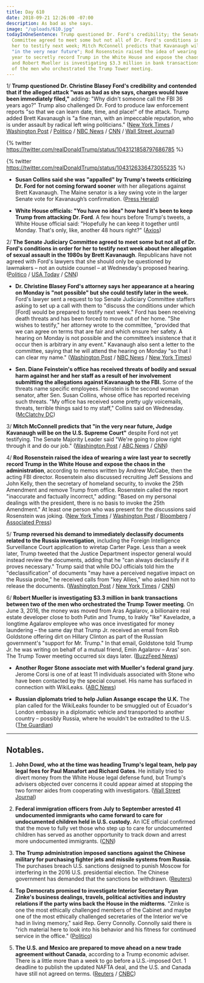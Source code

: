 ```yaml
---
title: Day 610
date: 2018-09-21 12:26:00 -07:00
description: As bad as she says.
image: "/uploads/610.jpg"
todayInOneSentence: Trump questioned Dr. Ford's credibility; the Senate Judiciary
  Committee agreed to meet some but not all of Dr. Ford's conditions in order for
  her to testify next week; Mitch McConnell predicts that Kavanaugh will be confirmed
  "in the very near future"; Rod Rosenstein raised the idea of wearing a wire last
  year to secretly record Trump in the White House and expose the chaos in the administration;
  and Robert Mueller is investigating $3.3 million in bank transactions between two
  of the men who orchestrated the Trump Tower meeting.
---
```


1/ **Trump questioned Dr. Christine Blasey Ford's credibility and contended that if the alleged attack "was as bad as she says, charges would have been immediately filed,"** adding: "Why didn't someone call the FBI 36 years ago?" Trump also challenged Dr. Ford to produce law enforcement reports "so that we can learn date, time, and place!" of the attack. Trump added Brett Kavanaugh is "a fine man, with an impeccable reputation, who is under assault by radical left wing politicians." ([New York Times](https://www.nytimes.com/2018/09/21/us/politics/trump-kavanaugh-blasey-attack.html) / [Washington Post](https://www.washingtonpost.com/politics/trump-questions-credibility-of-kavanaugh-accuser-lashes-out-at-democrats/2018/09/21/dd557fc6-bd84-11e8-b7d2-0773aa1e33da_story.html) / [Politico](https://www.politico.com/story/2018/09/20/trump-kavanaugh-allegations-fbi-833599) / [NBC News](https://www.nbcnews.com/politics/donald-trump/trump-if-alleged-kavanaugh-attack-bad-ford-claims-charges-would-n911821) / [CNN](https://www.cnn.com/2018/09/21/politics/donald-trump-brett-kavanaugh-accuser-tweets/index.html) / [Wall Street Journal](https://www.wsj.com/articles/trump-questions-kavanaugh-accusers-account-as-senators-continue-negotiations-1537537419))

{% twitter https://twitter.com/realDonaldTrump/status/1043121858797686785 %}

{% twitter https://twitter.com/realDonaldTrump/status/1043126336473055235 %}

* **Susan Collins said she was "appalled" by Trump's tweets criticizing Dr. Ford for not coming forward sooner** with her allegations against Brett Kavanaugh. The Maine senator is a key swing vote in the larger Senate vote for Kavanaugh’s confirmation. ([Press Herald](https://www.pressherald.com/2018/09/21/collins-appalled-by-trumps-tweet-criticizing-kavanaugh-accuser/))

* **White House officials: "You have no idea" how hard it's been to keep Trump from attacking Dr. Ford**. A few hours before Trump's tweets, a White House official said: "Hopefully he can keep it together until Monday. That's only, like, another 48 hours right?" ([Axios](https://www.axios.com/trump-brett-kavanaugh-accuser-christine-blasey-ford-d94ab8e3-1416-4d92-97c9-a78cdad99482.html))

2/ **The Senate Judiciary Committee agreed to meet some but not all of Dr. Ford's conditions in order for her to testify next week about her allegation of sexual assault in the 1980s by Brett Kavanaugh**. Republicans have not agreed with Ford's lawyers that she should only be questioned by lawmakers – not an outside counsel – at Wednesday's proposed hearing. ([Politico](https://www.politico.com/story/2018/09/21/trump-kavanaugh-christine-blasey-ford-charges-834664) / [USA Today](https://www.usatoday.com/story/news/politics/2018/09/21/gop-gives-counteroffer-ford-testifying-against-kavanaugh/1381399002/) / [CNN](https://www.cnn.com/2018/09/21/politics/kavanaugh-ford-senate-judiciary-hearing/index.html))

* **Dr. Christine Blasey Ford's attorney says her appearance at a hearing on Monday is "not possible" but she could testify later in the week.** Ford's lawyer sent a request to top Senate Judiciary Committee staffers asking to set up a call with them to "discuss the conditions under which \[Ford\] would be prepared to testify next week." Ford has been receiving death threats and has been forced to move out of her home. "She wishes to testify," her attorney wrote to the committee, "provided that we can agree on terms that are fair and which ensure her safety. A hearing on Monday is not possible and the committee’s insistence that it occur then is arbitrary in any event." Kavanaugh also sent a letter to the committee, saying that he will attend the hearing on Monday "so that I can clear my name." ([Washington Post](https://www.washingtonpost.com/politics/gop-vows-to-move-ahead-with-kavanaugh-vote-if-his-accuser-doesnt-testify-monday/2018/09/20/a7132ee8-bcf5-11e8-8792-78719177250f_story.html?utm_term=.58198673053d) / [NBC News](https://www.nbcnews.com/politics/congress/kavanaugh-preps-senate-testimony-assault-allegations-n911441) / [New York Times](https://www.nytimes.com/2018/09/20/us/politics/brett-kavanaugh-christine-blasey.html))

* **Sen. Diane Feinstein's office has received threats of bodily and sexual harm against her and her staff as a result of her involvement submitting the allegations against Kavanaugh to the FBI.** Some of the threats name specific employees. Feinstein is the second woman senator, after Sen. Susan Collins, whose office has reported receiving such threats. "My office has received some pretty ugly voicemails, threats, terrible things said to my staff," Collins said on Wednesday. ([McClatchy DC](https://www.mcclatchydc.com/news/politics-government/article218738630.html))

3/ **Mitch McConnell predicts that "in the very near future, Judge Kavanaugh will be on the U.S. Supreme Court"** despite Ford not yet testifying. The Senate Majority Leader said "We're going to plow right through it and do our job." ([Washington Post](https://www.washingtonpost.com/politics/2018/09/21/kavanaugh-will-be-us-supreme-court-mcconnell-just-erased-any-doubt-about-republicans-intentions-hear-ford-out/) / [ABC News](https://abcnews.go.com/Politics/accuser-testifies-mcconnell-predicts-kavanaugh-confirmed/story?id=57988460) / [CNN](https://www.cnn.com/2018/09/21/politics/mitch-mcconnell-brett-kavanaugh/index.html))

4/ **Rod Rosenstein raised the idea of wearing a wire last year to secretly record Trump in the White House and expose the chaos in the administration**, according to memos written by Andrew McCabe, then the acting FBI director. Rosenstein also discussed recruiting Jeff Sessions and John Kelly, then the secretary of homeland security, to invoke the 25th Amendment and remove Trump from office. Rosenstein called the report "inaccurate and factually incorrect," adding: "Based on my personal dealings with the president, there is no basis to invoke the 25th Amendment." At least one person who was present for the discussions said Rosenstein was joking. ([New York Times](https://www.nytimes.com/2018/09/21/us/politics/rod-rosenstein-wear-wire-25th-amendment.html) / [Washington Post](https://www.washingtonpost.com/world/national-security/mccabe-memos-say-rosenstein-considered-secretly-recording-trump/2018/09/21/f4aa9a62-bdca-11e8-8792-78719177250f_story.html) / [Bloomberg](https://www.bloomberg.com/news/articles/2018-09-21/rosenstein-is-said-to-have-suggested-he-d-record-trump-secretly) / [Associated Press](https://apnews.com/e84a4acdb4264111804148de5a91661c/Rosenstein-denies-that-he-proposed-secretly-taping-Trump))

5/ **Trump reversed his demand to immediately declassify documents related to the Russia investigation**, including the Foreign Intelligence Surveillance Court application to wiretap Carter Page. Less than a week later, Trump tweeted that the Justice Department inspector general would instead review the documents, adding that he "can always declassify if it proves necessary." Trump said that while DOJ officials told him the "declassification" of documents "may have a perceived negative impact on the Russia probe," he received calls from "key Allies," who asked him not to release the documents. ([Washington Post](https://www.washingtonpost.com/world/national-security/trump-walks-back-his-plan-to-declassify-russia-probe-documents/2018/09/21/79d95f94-bdac-11e8-8792-78719177250f_story.html) / [New York Times](https://www.nytimes.com/2018/09/21/us/politics/trump-classification-russian-documents.html) / [CNN](https://www.cnn.com/2018/09/21/politics/donald-trump-fisa-declassification-walk-back/index.html))

6/ **Robert Mueller is investigating $3.3 million in bank transactions between two of the men who orchestrated the Trump Tower meeting**. On June 3, 2016, the money was moved from Aras Agalarov, a billionaire real estate developer close to both Putin and Trump, to Irakly "Ike" Kaveladze, a longtime Agalarov employee who was once investigated for money laundering – the same day that Trump Jr. received an email from Rob Goldstone offering dirt on Hillary Clinton as part of the Russian government's "support for Mr. Trump." In that email, Goldstone told Trump Jr.  he was writing on behalf of a mutual friend, Emin Agalarov – Aras' son. The Trump Tower meeting occurred six days later. ([BuzzFeed News](https://www.buzzfeednews.com/article/anthonycormier/mueller-investigation-money-trump-tower-meeting))

* **Another Roger Stone associate met with Mueller's federal grand jury**. Jerome Corsi is one of at least 11 individuals associated with Stone who have been contacted by the special counsel. His name has surfaced in connection with WikiLeaks. ([ABC News](https://abcnews.go.com/Politics/roger-stone-associate-meets-mueller-grand-jury/story?id=57995847))

* **Russian diplomats tried to help Julian Assange escape the U.K.** The plan called for the WikiLeaks founder to be smuggled out of Ecuador's London embassy in a diplomatic vehicle and transported to another country – possibly Russia, where he wouldn't be extradited to the U.S. ([The Guardian](https://www.theguardian.com/world/2018/sep/21/julian-assange-russia-ecuador-embassy-london-secret-escape-plan))

---

## Notables.

1. **John Dowd, who at the time was heading Trump's legal team, help pay legal fees for Paul Manafort and Richard Gates**. He initially tried to divert money from the White House legal defense fund, but Trump's advisers objected over concerns it could appear aimed at stopping the two former aides from cooperating with investigators. ([Wall Street Journal](https://www.wsj.com/articles/ex-trump-lawyer-tried-to-help-pay-legal-fees-for-manafort-gates-1537546304))

2. **Federal immigration officers from July to September arrested 41 undocumented immigrants who came forward to care for undocumented children held in U.S. custody.** An ICE official confirmed that the move to fully vet those who step up to care for undocumented children has served as another opportunity to track down and arrest more undocumented immigrants. ([CNN](https://www.cnn.com/2018/09/20/politics/ice-arrested-immigrants-sponsor-children/index.html))

3. **The Trump administration imposed sanctions against the Chinese military for purchasing fighter jets and missile systems from Russia.** The purchases breach U.S. sanctions designed to punish Moscow for interfering in the 2016 U.S. presidential election. The Chinese government has demanded that the sanctions be withdrawn. ([Reuters](https://www.reuters.com/article/us-usa-russia-sanctions/u-s-sanctions-china-for-buying-russian-fighter-jets-missiles-idUSKCN1M02TP))

4. **Top Democrats promised to investigate Interior Secretary Ryan Zinke's business dealings, travels, political activities and industry relations if the party wins back the House in the midterms**. "Zinke is one the most ethically challenged members of the Cabinet and maybe one of the most ethically challenged secretaries of the Interior we've had in living memory," said Rep. Gerry Connolly. Connolly said there is "rich material here to look into his behavior and his fitness for continued service in the office." ([Politico](https://www.politico.com/story/2018/09/21/democrats-investigate-ryan-zinke-791742))

5. **The U.S. and Mexico are prepared to move ahead on a new trade agreement without Canada**, according to a Trump economic adviser. There is a little more than a week to go before a U.S.-imposed Oct. 1 deadline to publish the updated NAFTA deal, and the U.S. and Canada have still not agreed on terms. ([Reuters](https://www.reuters.com/article/us-trade-nafta/adviser-says-us-close-to-mexico-only-nafta-deal-canada-unmoved-idUSKCN1M11SH) / [CNBC](https://www.cnbc.com/2018/09/21/hassett-us-getting-very-very-close-to-trade-deal-without-canada.html))
